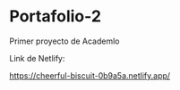 # Portafolio-2
Primer proyecto de Academlo

Link de Netlify:

https://cheerful-biscuit-0b9a5a.netlify.app/
